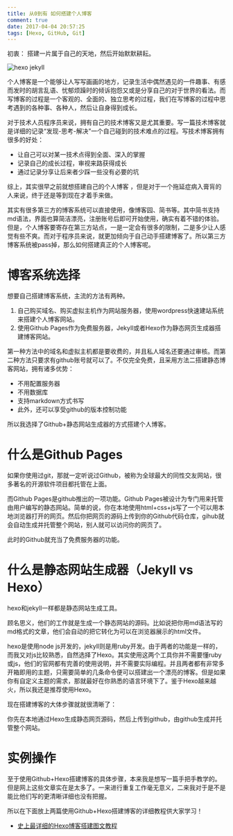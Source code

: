 ```yaml
---
title: 从0到有 如何搭建个人博客
comment: true
date: 2017-04-04 20:57:25
tags: [Hexo, GitHub, Git]
---
```


初衷： 搭建一片属于自己的天地，然后开始默默耕耘。

![hexo jekyll](/img/vs.png)

个人博客是一个能够让人写写画画的地方，记录生活中偶然遇见的一件趣事、有感而发时的胡言乱语、忧郁烦躁时的倾诉抱怨又或是分享自己的对于世界的看法。而写博客的过程是一个客观的、全面的、独立思考的过程，我们在写博客的过程中思考遇到的各种事、各种人，然后让自身得到成长。

<!-- more -->

对于技术人员程序员来说，拥有自己的技术博客又是尤其重要。写一篇技术博客就是详细的记录“发现-思考-解决”一个自己碰到的技术难点的过程。写技术博客拥有很多的好处：

- 让自己可以对某一技术点得到全面、深入的掌握
- 记录自己的成长过程，审视来路获得成长
- 通过记录分享让后来者少踩一些没有必要的坑

综上，其实很早之前就想搭建自己的个人博客 ，但是对于一个拖延症病入膏肓的人来说，终于还是等到现在才着手来做。

其实有很多第三方的博客系统可以直接使用，像博客园、简书等。其中简书支持md语法，界面也算简洁漂亮，注册账号后即可开始使用，确实有着不错的体验。但是，个人博客要寄存在第三方站点，一是一定会有很多的限制，二是多少让人感觉有些不爽。而对于程序员来说，就更加倾向于自己动手搭建博客了。所以第三方博客系统被pass掉，那么如何搭建真正的个人博客呢。

# 博客系统选择

想要自己搭建博客系统，主流的方法有两种。

1. 自己购买域名、购买虚拟主机作为网站服务器，使用wordpress快速建站系统来搭建个人博客网站。
2. 使用Github Pages作为免费服务器，Jekyll或者Hexo作为静态网页生成器搭建博客网站。

第一种方法中的域名和虚拟主机都是要收费的，并且私人域名还要通过审核。而第二种方法只要求有github账号就可以了。不仅完全免费，且采用方法二搭建静态博客网站，拥有诸多优势：

- 不用配置服务器
- 不用数据库
- 支持markdown方式书写
- 此外，还可以享受github的版本控制功能

所以我选择了Github+静态网站生成器的方式搭建个人博客。

# 什么是Github Pages

如果你使用过git，那就一定听说过Github，被称为全球最大的同性交友网站，很多著名的开源软件项目都托管在上面。

而Github Pages是github推出的一项功能。Github Pages被设计为专门用来托管由用户编写的静态网站。简单的说，你在本地使用html+css+js写了一个可以用本地浏览器打开的网页。然后你把网页的源码上传到你的Github代码仓库，gihub就会自动生成并托管整个网站，别人就可以访问你的网页了。

此时的Github就充当了免费服务器的功能。

# 什么是静态网站生成器（Jekyll vs Hexo）

hexo和jekyll一样都是静态网站生成工具。

顾名思义，他们的工作就是生成一个静态网站的源码。比如说把你用md语法写的md格式的文章，他们会自动的把它转化为可以在浏览器展示的html文件。

hexo是使用node js开发的，jekyll则是用ruby开发。由于两者的功能是一样的，而我又对js比较熟悉，自然选择了Hexo。其实使用这两个工具你并不需要懂ruby或js，他们的官网都有完善的使用说明，并不需要实际编程。并且两者都有非常多开箱即用的主题，只需要简单的几条命令便可以搭建出一个漂亮的博客。但是如果你有自定义主题的需求，那就最好在你熟悉的语言环境下了。鉴于Hexo越来越火，所以我还是推荐使用Hexo。

现在搭建博客的大体步骤就就很清晰了：

你先在本地通过Hexo生成静态网页源码，然后上传到github，由github生成并托管整个网站。

# 实例操作

至于使用Github+Hexo搭建博客的具体步骤，本来我是想写一篇手把手教学的。但是网上这些文章实在是太多了。一来进行重复工作毫无意义，二来我对于是不是能比他们写的更清晰详细也没有把握。

所以在下面放上两篇使用Github+Hexo搭建博客的详细教程供大家学习！

- [史上最详细的Hexo博客搭建图文教程](https://xuanwo.org/2015/03/26/hexo-intor/)



